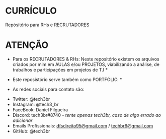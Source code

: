 # CURRÍCULO

Repósitório para RHs e RECRUTADORES

# ATENÇÃO

* Para os RECRUTADORES & RHs: Neste repositório existem os arquivos criados por mim em AULAS e/ou PROJETOS, viabilizando a análise, de trabalhos e participações em projetos de T.I *

* Este reposistório serve também como PORTFÓLIO. *

* As redes sociais para contato são:

- Twitter: @tech3br
- Instagram: @tech3_br
- FaceBook: Daniel Filgueira
- Discord: tech3br#8740 - *tente apenas tech3br, caso de algo errado ao adicionar*
- Emails Profissionais: dfsdireito95@gmail.com / techbr6@gmail.com
- GitHub: @tech3br
